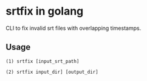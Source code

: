 # srtfix in golang

CLI to fix invalid srt files with overlapping timestamps.

## Usage

    (1) srtfix [input_srt_path]

    (2) srtfix input_dir] [output_dir]